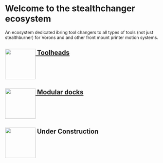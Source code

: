 # Welcome to the stealthchanger ecosystem

An ecosystem dedicated ibring tool changers to all types of tools (not just stealthburner) for Vorons and and other front mount printer motion systems.

## [<img src="https://github.com/Stealthchanger/Toolchanger/blob/main/media/Stealthchanger_toolchanger_logo.png?raw=true" height="100" align="top" /> Toolheads](https://github.com/Stealthchanger/Toolchanger)

## [<img src="https://github.com/StealthChanger/ModularDock/blob/main/media/images/Stealthchanger_Dock_logo.png?raw=true" height="100" align="top" /> Modular docks](https://github.com/Stealthchanger/ModularDock)

## <img src="https://github.com/StealthChanger/.github/blob/main/Media/Stealthchanger_tophat_logo.png?raw=true" height="100" align="top" /> Under Construction
